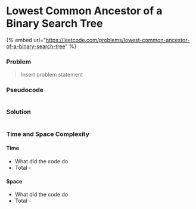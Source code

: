 # Lowest Common Ancestor of a Binary Search Tree

{% embed url="https://leetcode.com/problems/lowest-common-ancestor-of-a-binary-search-tree" %}

### Problem

> Insert problem statement

### Pseudocode

```// Some code

```

### Solution

```// Some code

```

### Time and Space Complexity

#### Time

- What did the code do
- Total -&#x20;

#### Space

- What did the code do
- Total -
